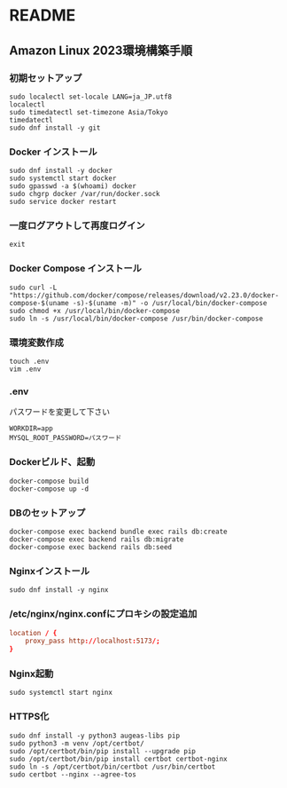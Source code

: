 # README


## Amazon Linux 2023環境構築手順

### 初期セットアップ

```shell
sudo localectl set-locale LANG=ja_JP.utf8
localectl
sudo timedatectl set-timezone Asia/Tokyo
timedatectl
sudo dnf install -y git
```

### Docker インストール

```shell
sudo dnf install -y docker
sudo systemctl start docker
sudo gpasswd -a $(whoami) docker
sudo chgrp docker /var/run/docker.sock
sudo service docker restart
```

### 一度ログアウトして再度ログイン

```shell
exit
```

### Docker Compose インストール

```shell
sudo curl -L "https://github.com/docker/compose/releases/download/v2.23.0/docker-compose-$(uname -s)-$(uname -m)" -o /usr/local/bin/docker-compose
sudo chmod +x /usr/local/bin/docker-compose
sudo ln -s /usr/local/bin/docker-compose /usr/bin/docker-compose
```

### 環境変数作成

```shell
touch .env
vim .env
```

### .env

パスワードを変更して下さい

```
WORKDIR=app
MYSQL_ROOT_PASSWORD=パスワード
```

### Dockerビルド、起動

```shell
docker-compose build
docker-compose up -d
```

### DBのセットアップ

```shell
docker-compose exec backend bundle exec rails db:create
docker-compose exec backend rails db:migrate
docker-compose exec backend rails db:seed
```

### Nginxインストール

```shell
sudo dnf install -y nginx
```

### /etc/nginx/nginx.confにプロキシの設定追加

```conf
location / {
	proxy_pass http://localhost:5173/;
}
```

### Nginx起動

```shell
sudo systemctl start nginx
```

### HTTPS化
```shell
sudo dnf install -y python3 augeas-libs pip
sudo python3 -m venv /opt/certbot/
sudo /opt/certbot/bin/pip install --upgrade pip
sudo /opt/certbot/bin/pip install certbot certbot-nginx
sudo ln -s /opt/certbot/bin/certbot /usr/bin/certbot
sudo certbot --nginx --agree-tos
```